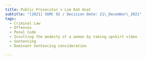 ```yaml
---
title: Public Prosecutor v Lim Kah Huat
subtitle: "[2021] SGMC 92 / Decision Date: 21\_December\_2021"
tags:
  - Criminal Law
  - Offences
  - Penal Code
  - Insulting the modesty of a woman by taking upskirt video
  - Sentencing
  - Dominant Sentencing consideration

---
```

